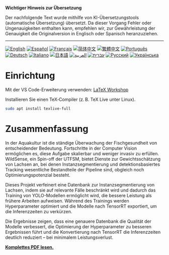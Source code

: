 **Wichtiger Hinweis zur Übersetzung**

Der nachfolgende Text wurde mithilfe von KI-Übersetzungstools (automatische Übersetzung) übersetzt. Da dieser Vorgang Fehler oder Ungenauigkeiten enthalten kann, empfehlen wir, zur Gewährleistung der Genauigkeit die Originalversion in Englisch oder Spanisch heranzuziehen.

---

[![English](https://img.shields.io/badge/lang-English-blue)](README.en.md)
[![Español](https://img.shields.io/badge/lang-Español-purple)](README.es.md)
[![Français](https://img.shields.io/badge/lang-Français-yellow)](README.fr.md)
[![简体中文](https://img.shields.io/badge/lang-简体中文-darkred)](README.zh_CN.md)
[![繁體中文](https://img.shields.io/badge/lang-繁體中文-darkblue)](README.zh_TW.md)
[![Português](https://img.shields.io/badge/lang-Português-brightgreen)](README.pt.md)
[![Deutsch](https://img.shields.io/badge/lang-Deutsch-blueviolet)](README.de.md)
[![Italiano](https://img.shields.io/badge/lang-Italiano-orange)](README.it.md)
[![日本語](https://img.shields.io/badge/lang-日本語-yellowgreen)](README.jp.md)
[![العربية](https://img.shields.io/badge/lang-العربية-lightgrey)](README.ar.md)
[![עברית](https://img.shields.io/badge/lang-עברית-teal)](README.he.md)
[![Русский](https://img.shields.io/badge/lang-Русский-lightblue)](README.ru.md)
[![Українська](https://img.shields.io/badge/lang-Українська-skyblue)](README.uk.md)


# Einrichtung
Mit der VS Code-Erweiterung verwenden: [LaTeX Workshop](https://marketplace.visualstudio.com/items?itemName=James-Yu.latex-workshop)

Installieren Sie einen TeX‑Compiler (z. B. TeX Live unter Linux).
```bash
sudo apt install texlive-full
```

# Zusammenfassung
In der Aquakultur ist die ständige Überwachung der Fischgesundheit von entscheidender Bedeutung. Fortschritte in der Computer Vision ermöglichen es, diese Aufgabe skalierbar und weniger invasiv zu erfüllen. WildSense, ein Spin-off der UTFSM, bietet Dienste zur Gewichtsschätzung von Lachsen an, bei denen Instanzsegmentierung und detektionsbasiertes Tracking wesentliche Bestandteile der Pipeline sind, obgleich noch Optimierungspotenzial besteht.

Dieses Projekt verfeinert eine Datenbank zur Instanzsegmentierung von Lachsen, indem sie auf relevante Fälle beschränkt wird und dadurch das Training von YOLO-Modellen ermöglicht wird, die bessere Leistung als frühere Arbeiten aufweisen. Während des Trainings werden Hyperparameter optimiert und die Modelle nach TensorRT exportiert, um die Inferenzzeiten zu verkürzen.

Die Ergebnisse zeigen, dass eine genauere Datenbank die Qualität der Modelle verbessert, die Optimierung der Hyperparameter zu besseren Ergebnissen führt und die Konvertierung nach TensorRT die Inferenzzeiten deutlich reduziert – bei minimalem Leistungsverlust.

[**Komplettes PDF lesen.**](https://juliopchile.github.io/memoria-informe/main.pdf)